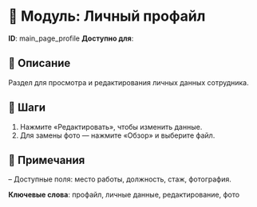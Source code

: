 # 📘 Модуль: Личный профайл
**ID**: main_page_profile
**Доступно для**: 

## 📝 Описание
Раздел для просмотра и редактирования личных данных сотрудника.

## 🩜 Шаги
1. Нажмите «Редактировать», чтобы изменить данные.
2. Для замены фото — нажмите «Обзор» и выберите файл.

## 📌 Примечания
– Доступные поля: место работы, должность, стаж, фотография.

**Ключевые слова**: профайл, личные данные, редактирование, фото
